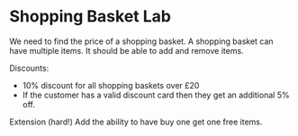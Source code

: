 # Shopping Basket Lab
We need to find the price of a shopping basket.
A shopping basket can have multiple items.
It should be able to add and remove items.

Discounts:

- 10% discount for all shopping baskets over £20
- If the customer has a valid discount card then they get an additional 5% off.

Extension (hard!)
  Add the ability to have buy one get one free items.
